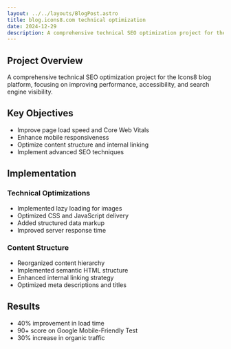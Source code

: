```yaml
---
layout: ../../layouts/BlogPost.astro
title: blog.icons8.com technical optimization
date: 2024-12-29
description: A comprehensive technical SEO optimization project for the Icons8 blog platform
---
```


## Project Overview

A comprehensive technical SEO optimization project for the Icons8 blog platform, focusing on improving performance, accessibility, and search engine visibility.

## Key Objectives

- Improve page load speed and Core Web Vitals
- Enhance mobile responsiveness
- Optimize content structure and internal linking
- Implement advanced SEO techniques

## Implementation

### Technical Optimizations

- Implemented lazy loading for images
- Optimized CSS and JavaScript delivery
- Added structured data markup
- Improved server response time

### Content Structure

- Reorganized content hierarchy
- Implemented semantic HTML structure
- Enhanced internal linking strategy
- Optimized meta descriptions and titles

## Results

- 40% improvement in load time
- 90+ score on Google Mobile-Friendly Test
- 30% increase in organic traffic
